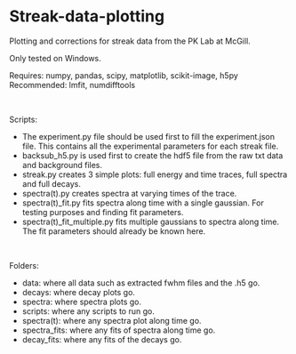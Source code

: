 # Streak-data-plotting
Plotting and corrections for streak data from the PK Lab at McGill.<br/>

Only tested on Windows.

Requires:  numpy, pandas, scipy, matplotlib, scikit-image, h5py
Recommended: lmfit, numdifftools

<br/>

Scripts:

  - The experiment.py file should be used first to fill the experiment.json file. This contains all the experimental parameters for each streak file.
  - backsub_h5.py is used first to create the hdf5 file from the raw txt data and background files. 
  - streak.py creates 3 simple plots: full energy and time traces, full spectra and full decays. 
  - spectra(t).py creates spectra at varying times of the trace.
  - spectra(t)_fit.py fits spectra along time with a single gaussian. For testing purposes and finding fit parameters.
  - spectra(t)_fit_multiple.py fits multiple gaussians to spectra along time. The fit parameters should already be known here.

<br/>

Folders:

  - data: where all data such as extracted fwhm files and the .h5 go.
  - decays: where decay plots go.
  - spectra: where spectra plots go.
  - scripts: where any scripts to run go.
  - spectra(t): where any spectra plot along time go.
  - spectra_fits: where any fits of spectra along time go.
  - decay_fits: where any fits of the decays go.

<br/>
